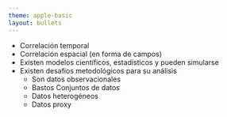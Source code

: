 ```yaml
---
theme: apple-basic
layout: bullets
---
```

<BarTop title="Secuencias espaciotemporales - características" />

- Correlación temporal
- Correlación espacial (en forma de campos)
- Existen modelos científicos, estadísticos y pueden simularse
- Existen desafios metodológicos para su análisis
  - Son datos observacionales
  - Bastos Conjuntos de datos
  - Datos heterogéneos
  - Datos proxy

<BarBottom />
